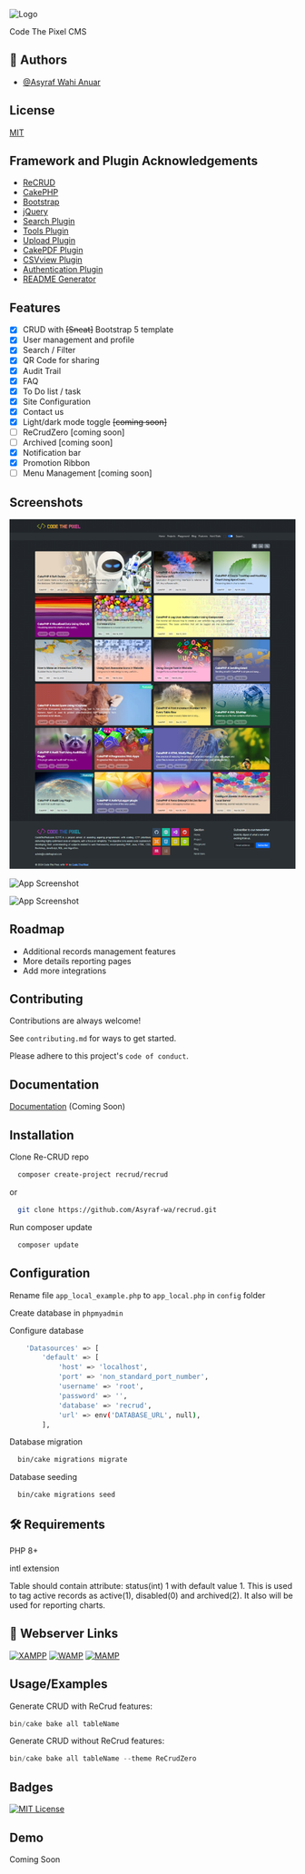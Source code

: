![Logo](https://github.com/Asyraf-wa/recrud/blob/2.x/webroot/img/ss/reCRUD_Logo.jpg)

Code The Pixel CMS

## 🚀 Authors

-   [@Asyraf Wahi Anuar](https://github.com/Asyraf-wa)

## License

[MIT](https://choosealicense.com/licenses/mit/)

## Framework and Plugin Acknowledgements

-   [ReCRUD](https://github.com/Asyraf-wa/recrud)
-   [CakePHP](https://cakephp.org)
-   [Bootstrap](https://getbootstrap.com)
-   [jQuery](https://ajax.googleapis.com/ajax/libs/jquery/3.6.0/jquery.min.js)
-   [Search Plugin](https://github.com/FriendsOfCake/search)
-   [Tools Plugin](https://github.com/dereuromark/cakephp-tools)
-   [Upload Plugin](https://github.com/FriendsOfCake/cakephp-upload)
-   [CakePDF Plugin](https://github.com/FriendsOfCake/CakePdf)
-   [CSVview Plugin](https://github.com/FriendsOfCake/cakephp-csvview)
-   [Authentication Plugin](https://github.com/cakephp/authentication)
-   [README Generator](https://readme.so/editor)

## Features

-   [x] CRUD with ~~[Sneat]~~ Bootstrap 5 template
-   [x] User management and profile
-   [x] Search / Filter
-   [x] QR Code for sharing
-   [x] Audit Trail
-   [x] FAQ
-   [x] To Do list / task
-   [x] Site Configuration
-   [x] Contact us
-   [x] Light/dark mode toggle ~~[coming soon]~~
-   [ ] ReCrudZero [coming soon]
-   [ ] Archived [coming soon]
-   [x] Notification bar
-   [x] Promotion Ribbon
-   [ ] Menu Management [coming soon]

## Screenshots

![App Screenshot](https://github.com/Asyraf-wa/CTP/blob/v2/webroot/img/ctp_ss.png)

![App Screenshot](https://github.com/Asyraf-wa/recrud/blob/2.x/webroot/img/ss/ReCRUD_Dashboard.png)

![App Screenshot](https://github.com/Asyraf-wa/recrud/blob/2.x/webroot/img/ss/ReCRUD_Setting.png)

## Roadmap

-   Additional records management features
-   More details reporting pages
-   Add more integrations

## Contributing

Contributions are always welcome!

See `contributing.md` for ways to get started.

Please adhere to this project's `code of conduct`.

## Documentation

[Documentation](https://codethepixel.com) (Coming Soon)

## Installation

Clone Re-CRUD repo

```bash
  composer create-project recrud/recrud
```

or

```bash
  git clone https://github.com/Asyraf-wa/recrud.git
```

Run composer update

```bash
  composer update
```

## Configuration

Rename file `app_local_example.php` to `app_local.php` in `config` folder

Create database in `phpmyadmin`

Configure database

```bash
    'Datasources' => [
        'default' => [
            'host' => 'localhost',
            'port' => 'non_standard_port_number',
            'username' => 'root',
            'password' => '',
            'database' => 'recrud',
            'url' => env('DATABASE_URL', null),
        ],
```

Database migration

```bash
  bin/cake migrations migrate
```

Database seeding

```bash
  bin/cake migrations seed
```

## 🛠 Requirements

PHP 8+

intl extension

Table should contain attribute: status(int) 1 with default value 1. This is used to tag active records as active(1), disabled(0) and archived(2). It also will be used for reporting charts.

## 🔗 Webserver Links

[![XAMPP](https://img.shields.io/badge/XAMPP-000?style=for-the-badge&logoColor=white)](https://www.apachefriends.org/download.html)
[![WAMP](https://img.shields.io/badge/WAMP-0A66C2?style=for-the-badge&logoColor=white)](https://www.wampserver.com/en/)
[![MAMP](https://img.shields.io/badge/MAMP-1DA1F2?style=for-the-badge&logoColor=white)](https://www.mamp.info/en/windows/)

## Usage/Examples

Generate CRUD with ReCrud features:

```php
bin/cake bake all tableName
```

Generate CRUD without ReCrud features:

```php
bin/cake bake all tableName --theme ReCrudZero
```

## Badges

[![MIT License](https://img.shields.io/badge/License-MIT-green.svg)](https://choosealicense.com/licenses/mit/)

## Demo

Coming Soon
